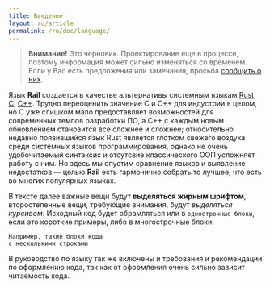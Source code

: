 ```yaml
---
title: Введение
layout: ru/article
permalink: /ru/doc/language/
---
```


> **Внимание!**
> Это черновик. Проектирование еще в процессе, поэтому информация может сильно изменяться со временем.
> Если у Вас есть предложения или замечания, просьба <a href="mailto:proposals@rail-lang.org">сообщить о них</a>.

Язык **Rail** создается в качестве альтернативы системным языкам [Rust](https://www.rust-lang.org/ru-RU/), [C](https://ru.wikipedia.org/wiki/%D0%A1%D0%B8_(%D1%8F%D0%B7%D1%8B%D0%BA_%D0%BF%D1%80%D0%BE%D0%B3%D1%80%D0%B0%D0%BC%D0%BC%D0%B8%D1%80%D0%BE%D0%B2%D0%B0%D0%BD%D0%B8%D1%8F)), [C++](https://ru.wikipedia.org/wiki/C%2B%2B). Трудно переоценить значение С и С++ для индустрии в целом, но С уже слишком мало предоставляет возможностей для современных темпов разработки ПО, а С++ с каждым новым обновлением становится все сложнее и сложнее; относительно недавно появившийся язык Rust является глотком свежего воздуха среди системных языков программирования, однако не очень удобочитаемый синтаксис и отсутсвие классического ООП усложняет работу с ним. Но здесь мы опустим сравнение языков и выявление недостатков — целью **Rail** есть гармонично собрать то лучшее, что есть во многих популярных языках.

В тексте далее важные вещи будут **выделяться жирным шрифтом**, второстепенные вещи, требующие внимания, будут _выделяться курсивом_. Исходный код будет обрамляться или в `однострочные блоки`, если это короткие примеры, либо в многострочные блоки:
```
Например, такие блоки кода
с несколькими строками
```

В руководство по языку так же включены и требования и рекомендации по оформлению кода, так как от оформления очень сильно зависит читаемость кода.
